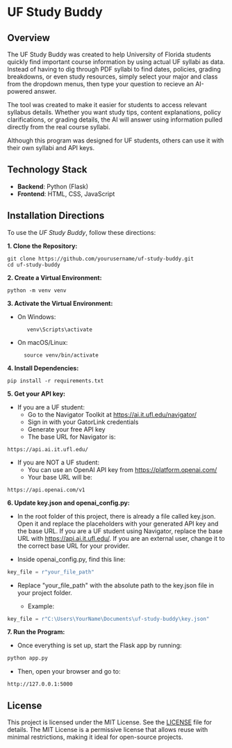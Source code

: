 # UF Study Buddy

## Overview
The UF Study Buddy was created to help University of Florida students quickly find important course information by using actual UF syllabi as data. Instead of having to dig through PDF syllabi to find dates, policies, grading breakdowns, or even study resources, simply select your major and class from the dropdown menus, then type your question to recieve an AI-powered answer. 

The tool was created to make it easier for students to access relevant syllabus details. Whether you want study tips, content explanations, policy clarifications, or grading details, the AI will answer using information pulled directly from the real course syllabi.

Although this program was designed for UF students, others can use it with their own syllabi and API keys.

## Technology Stack
- **Backend**: Python (Flask)
- **Frontend**: HTML, CSS, JavaScript

## Installation Directions
To use the *UF Study Buddy*, follow these directions:

**1. Clone the Repository:**

    git clone https://github.com/yourusername/uf-study-buddy.git
    cd uf-study-buddy


**2. Create a Virtual Environment:**

    python -m venv venv

**3. Activate the Virtual Environment:**

- On Windows:

         venv\Scripts\activate 
- On macOS/Linux:

        source venv/bin/activate

**4. Install Dependencies:**

    pip install -r requirements.txt

**5. Get your API key:**
- If you are a UF student:
    - Go to the Navigator Toolkit at https://ai.it.ufl.edu/navigator/
    - Sign in with your GatorLink credentials
    - Generate your free API key
    - The base URL for Navigator is:
```
https://api.ai.it.ufl.edu/
```
- If you are NOT a UF student:
    - You can use an OpenAI API key from https://platform.openai.com/
    - Your base URL will be:
```
https://api.openai.com/v1
```
**6. Update key.json and openai_config.py:**

- In the root folder of this project, there is already a file called key.json. Open it and replace the placeholders with your generated API key and the base URL. If you are a UF student using Navigator, replace the base URL with https://api.ai.it.ufl.edu/. If you are an external user, change it to the correct base URL for your provider.

- Inside openai_config.py, find this line:
```python
key_file = r"your_file_path"
```
- Replace "your_file_path" with the absolute path to the key.json file in your project folder.

  - Example:
```python
key_file = r"C:\Users\YourName\Documents\uf-study-buddy\key.json"
```
**7. Run the Program:**

- Once everything is set up, start the Flask app by running:

```bash
python app.py
```
- Then, open your browser and go to:
```
http://127.0.0.1:5000
```
## License 
This project is licensed under the MIT License. See the [LICENSE](LICENSE) file for details. The MIT License is a permissive license that allows reuse with minimal restrictions, making it ideal for open-source projects.
